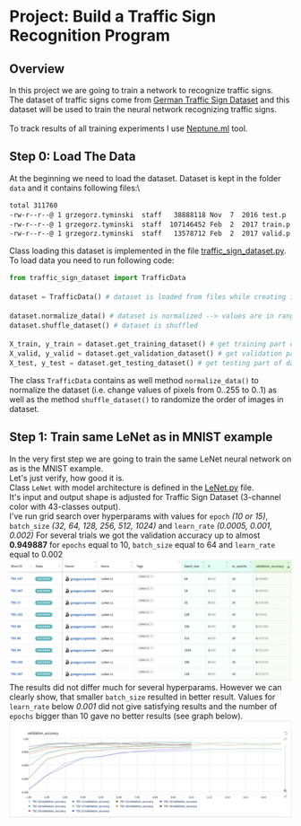 # Project: Build a Traffic Sign Recognition Program

[//]: # (Image References)
[step-1-lenet-best]: ./images/step-1-lenet-best.png "LeNet - best results"
[step-1-lenet-t2]: ./images/step-1-lenet-t2.png "LeNet - graph with best results"

Overview
---

In this project we are going to train a network to recognize traffic signs.\
The dataset of traffic signs come from [German Traffic Sign Dataset](http://benchmark.ini.rub.de/?section=gtsrb&subsection=dataset) and this dataset will be used to train the neural network recognizing traffic signs.\
\
To track results of all training experiments I use [Neptune.ml](http://neptune.ml) tool.
## Step 0: Load The Data

At the beginning we need to load the dataset. Dataset is kept in the folder `data` and it contains following files:\
```bash
total 311760
-rw-r--r--@ 1 grzegorz.tyminski  staff   38888118 Nov  7  2016 test.p
-rw-r--r--@ 1 grzegorz.tyminski  staff  107146452 Feb  2  2017 train.p
-rw-r--r--@ 1 grzegorz.tyminski  staff   13578712 Feb  2  2017 valid.p
```
Class loading this dataset is implemented in the file [traffic_sign_dataset.py](traffic_sign_dataset.py).\
To load data you need to run following code:
```python
from traffic_sign_dataset import TrafficData

dataset = TrafficData() # dataset is loaded from files while creating instance of the `TrafficData` object.

dataset.normalize_data() # dataset is normalized --> values are in range 0..1 instead of 0..255
dataset.shuffle_dataset() # dataset is shuffled
    
X_train, y_train = dataset.get_training_dataset() # get training part of dataset
X_valid, y_valid = dataset.get_validation_dataset() # get validation part of dataset
X_test, y_test = dataset.get_testing_dataset() # get testing part of dataset
```
The class `TrafficData` contains as well method `normalize_data()` to normalize the dataset (i.e. change values of pixels from 0..255 to 0..1) as well as the method `shuffle_dataset()` to randomize the order of images in dataset.
 
## Step 1: Train same LeNet as in MNIST example 

In the very first step we are going to train the same LeNet neural network on as is the MNIST example.\
Let's just verify, how good it is.\
Class `LeNet` with model architecture is defined in the [LeNet.py](LeNet.py) file.\
It's input and output shape is adjusted for Traffic Sign Dataset (3-channel color with 43-classes output).\
I've run grid search over hyperparams with values for `epoch` _(10 or 15)_, `batch_size` _(32, 64, 128, 256, 512, 1024)_ and `learn_rate` _(0.0005, 0.001, 0.002)_
For several trials we got the validation accuracy up to almost __0.949887__ for `epochs` equal to 10, `batch_size` equal to 64 and `learn_rate` equal to 0.002\
![alt text][step-1-lenet-best]
The results did not differ much for several hyperparams. However we can clearly show, that smaller `batch_size` resulted in better result. Values for `learn_rate` below _0.001_ did not give satisfying results and the number of `epochs` bigger than 10 gave no better results (see graph below).
![alt text][step-1-lenet-t2]